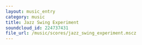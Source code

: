 ```yaml
---
layout: music_entry
category: music
title: Jazz Swing Experiment
soundcloud_id: 224737431
file_url: /music/scores/jazz_swing_experiment.mscz
---
```

